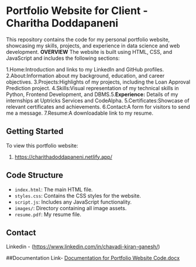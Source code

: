 # Portfolio Website  for Client - Charitha Doddapaneni

This repository contains the code for my personal portfolio website, showcasing my skills, projects, and experience in data science and web development.
**OVERVIEW**
The website is built using HTML, CSS, and JavaScript and includes the following sections:

1.Home:Introduction and links to my LinkedIn and GitHub profiles.
2.About:Information about my background, education, and career objectives.
3.Projects:Highlights of my projects, including the Loan Approval Prediction project.
4.Skills:Visual representation of my technical skills in Python, Frontend Development, and DBMS.5.**Experience:** Details of my internships at Uptricks Services and CodeAlpha.
5.Certificates:Showcase of relevant certificates and achievements.
6.Contact:A form for visitors to send me a message.
7.Resume:A downloadable link to my resume.

## Getting Started

To view this portfolio website:

1. https://charithadoddapaneni.netlify.app/
## Code Structure

* `index.html`: The main HTML file.
* `styles.css`: Contains the CSS styles for the website.
* `script.js`: Includes any JavaScript functionality.
* `images/`: Directory containing all image assets.
* `resume.pdf`: My resume file.

## Contact
Linkedin - (https://www.linkedin.com/in/chavadi-kiran-ganesh/)

##Documentation Link-
[Documentation for Portfolio Website Code.docx](https://github.com/user-attachments/files/19831022/Documentation.for.Portfolio.Website.Code.docx)
 
